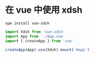 # 在 vue 中使用 xdsh

```shell
npm install vue-xdsh
```

```ts
import Xdsh from 'vue-xdsh'
import App from './App.vue'
import { createApp } from 'vue'

createApp(App).use(Xdsh).mount('#app')
```